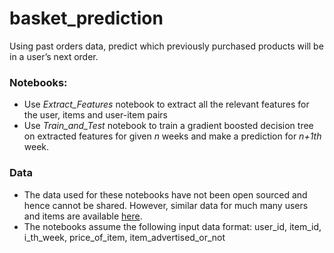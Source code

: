 # basket_prediction
Using past orders data, predict which previously purchased products will be in a user’s next order. 

### Notebooks:
 - Use *Extract_Features* notebook to extract all the relevant features for the user, items and user-item pairs
 - Use *Train_and_Test* notebook to train a gradient boosted decision tree on extracted features for given *n* weeks and make a prediction for *n+1th* week.
 
### Data
 - The data used for these notebooks have not been open sourced and hence cannot be shared. However, similar data for much many users and items are available [here](https://www.kaggle.com/c/instacart-market-basket-analysis/data).
 - The notebooks assume the following input data format: user_id, item_id, i_th_week, price_of_item, item_advertised_or_not
